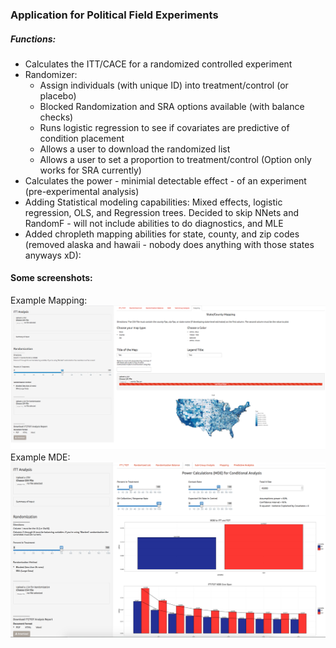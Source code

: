 ### Application for Political Field Experiments 

##### Functions:
* Calculates the ITT/CACE for a randomized controlled experiment
* Randomizer: 
    + Assign individuals (with unique ID) into treatment/control (or placebo) 
    + Blocked Randomization and SRA options available (with balance checks)
    + Runs logistic regression to see if covariates are predictive of condition placement
    + Allows a user to download the randomized list
    + Allows a user to set a proportion to treatment/control (Option only works for SRA currently)
* Calculates the power - minimial detectable effect - of an experiment (pre-experimental analysis)
* Adding Statistical modeling capabilities: Mixed effects, logistic regression, OLS, and Regression trees.  Decided to skip NNets and RandomF - will not include abilities to do diagnostics, and MLE 
* Added chropleth mapping abilities for state, county, and zip codes (removed alaska and hawaii - nobody does anything with those states anyways xD):

#### Some screenshots: 

Example Mapping:
![alt tag](https://github.com/jwyatt85/field_experiments/blob/master/data/mapping_pic.png)
Example MDE:
![alt tag](https://github.com/jwyatt85/field_experiments/blob/master/data/MDE.png)




